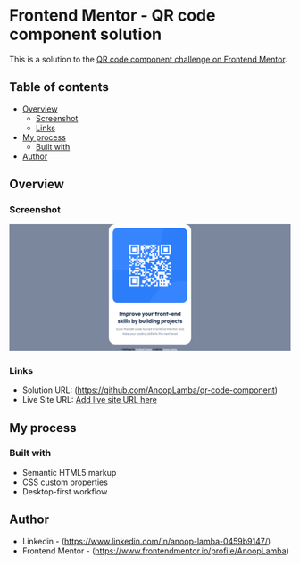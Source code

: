 # Frontend Mentor - QR code component solution

This is a solution to the [QR code component challenge on Frontend Mentor](https://www.frontendmentor.io/challenges/qr-code-component-iux_sIO_H).

## Table of contents

- [Overview](#overview)
  - [Screenshot](#screenshot)
  - [Links](#links)
- [My process](#my-process)
  - [Built with](#built-with)
- [Author](#author)

## Overview

### Screenshot

![](./screenshots/sshot1.png)

### Links

- Solution URL: (https://github.com/AnoopLamba/qr-code-component)
- Live Site URL: [Add live site URL here](https://your-live-site-url.com)

## My process

### Built with

- Semantic HTML5 markup
- CSS custom properties
- Desktop-first workflow

## Author

- Linkedin - (https://www.linkedin.com/in/anoop-lamba-0459b9147/)
- Frontend Mentor - (https://www.frontendmentor.io/profile/AnoopLamba)
